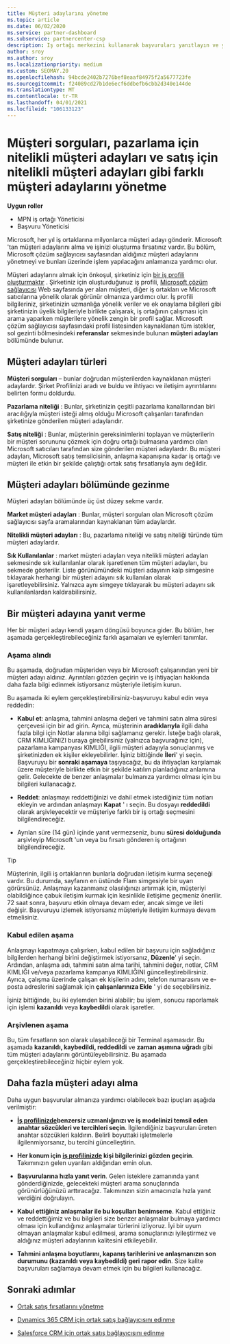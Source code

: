 ```yaml
---
title: Müşteri adaylarını yönetme
ms.topic: article
ms.date: 06/02/2020
ms.service: partner-dashboard
ms.subservice: partnercenter-csp
description: Iş ortağı merkezini kullanarak başvuruları yanıtlayın ve yeni, mevcut ve arşivlenmiş müşteri adaylarını ve başvuruları yönetin. Daha sonra da daha fazla başvuru almayı öğrenin.
author: sroy
ms.author: sroy
ms.localizationpriority: medium
ms.custom: SEOMAY.20
ms.openlocfilehash: 94bcde2402b7276bef8eaaf84975f2a5677723fe
ms.sourcegitcommit: f24089cd27b1de6ecf6ddbefb6cbb2d340e144de
ms.translationtype: MT
ms.contentlocale: tr-TR
ms.lasthandoff: 04/01/2021
ms.locfileid: "106133123"
---
```

# <a name="manage-different-leads-like-customer-inquiries-marketing-qualified-leads-and-sales-qualified-leads"></a>Müşteri sorguları, pazarlama için nitelikli müşteri adayları ve satış için nitelikli müşteri adayları gibi farklı müşteri adaylarını yönetme

**Uygun roller**

- MPN iş ortağı Yöneticisi
- Başvuru Yöneticisi

Microsoft, her yıl iş ortaklarına milyonlarca müşteri adayı gönderir. Microsoft 'tan müşteri adaylarını alma ve işinizi oluşturma fırsatınız vardır. Bu bölüm, Microsoft çözüm sağlayıcısı sayfasından aldığınız müşteri adaylarını yönetmeyi ve bunları üzerinde işlem yapılacağını anlamanıza yardımcı olur.

Müşteri adaylarını almak için önkoşul, şirketiniz için [bir iş profili oluşturmaktır](create-a-marketing-profile.md) . Şirketiniz için oluşturduğunuz iş profili, [Microsoft çözüm sağlayıcısı](https://www.microsoft.com/solution-providers/home) Web sayfasında yer alan müşteri, diğer iş ortakları ve Microsoft satıcılarına yönelik olarak görünür olmanıza yardımcı olur. İş profili bilgileriniz, şirketinizin uzmanlığa yönelik veriler ve ek onaylama bilgileri gibi şirketinizin üyelik bilgileriyle birlikte çalışarak, iş ortağının çalışması için arama yaparken müşterilere yönelik zengin bir profil sağlar. Microsoft çözüm sağlayıcısı sayfasındaki profil listesinden kaynaklanan tüm istekler, sol gezinti bölmesindeki **referanslar** sekmesinde bulunan **müşteri adayları** bölümünde bulunur.

## <a name="types-of-leads"></a>Müşteri adayları türleri

**Müşteri sorguları** – bunlar doğrudan müşterilerden kaynaklanan müşteri adaylardır. Şirket Profilinizi aradı ve buldu ve ihtiyacı ve iletişim ayrıntılarını belirten formu doldurdu.

**Pazarlama niteliği** : Bunlar, şirketinizin çeşitli pazarlama kanallarından biri aracılığıyla müşteri isteği almış olduğu Microsoft çalışanları tarafından şirketinize gönderilen müşteri adaylarıdır.

**Satış niteliği** : Bunlar, müşterinin gereksinimlerini toplayan ve müşterilerin bir müşteri sorununu çözmek için doğru ortağı bulmasına yardımcı olan Microsoft satıcıları tarafından size gönderilen müşteri adaylardır. Bu müşteri adayları, Microsoft satış temsilcisinin, anlaşma kapanışına kadar iş ortağı ve müşteri ile etkin bir şekilde çalıştığı ortak satış fırsatlarıyla aynı değildir.

## <a name="navigating-the-leads-section"></a>Müşteri adayları bölümünde gezinme

Müşteri adayları bölümünde üç üst düzey sekme vardır. 

**Market müşteri adayları** : Bunlar, müşteri sorguları olan Microsoft çözüm sağlayıcısı sayfa aramalarından kaynaklanan tüm adaylardır.

**Nitelikli müşteri adayları** : Bu, pazarlama niteliği ve satış niteliği türünde tüm müşteri adaylardır.

**Sık Kullanılanlar** : market müşteri adayları veya nitelikli müşteri adayları sekmesinde sık kullanılanlar olarak işaretlenen tüm müşteri adayları, bu sekmede gösterilir. Liste görünümündeki müşteri adayının kalp simgesine tıklayarak herhangi bir müşteri adayını sık kullanılan olarak işaretleyebilirsiniz. Yalnızca aynı simgeye tıklayarak bu müşteri adayını sık kullanılanlardan kaldırabilirsiniz.

## <a name="responding-to-a-lead"></a>Bir müşteri adayına yanıt verme

Her bir müşteri adayı kendi yaşam döngüsü boyunca gider. Bu bölüm, her aşamada gerçekleştirebileceğiniz farklı aşamaları ve eylemleri tanımlar.

### <a name="received-stage"></a>Aşama alındı

Bu aşamada, doğrudan müşteriden veya bir Microsoft çalışanından yeni bir müşteri adayı aldınız. Ayrıntıları gözden geçirin ve iş ihtiyaçları hakkında daha fazla bilgi edinmek istiyorsanız müşteriyle iletişim kurun.

Bu aşamada iki eylem gerçekleştirebilirsiniz-başvuruyu kabul edin veya reddedin:

- **Kabul et**: anlaşma, tahmini anlaşma değeri ve tahmini satın alma süresi çerçevesi için bir ad girin. Ayrıca, müşterinin **aradıklarıyla** ilgili daha fazla bilgi için Notlar alanına bilgi sağlamanız gerekir. İsteğe bağlı olarak, CRM KIMLIĞINIZI buraya girebilirsiniz (yalnızca başvurağınız için), pazarlama kampanyası KIMLIĞI, ilgili müşteri adayıyla sonuçlanmış ve şirketinizden ek kişiler ekleyebilirler. İşiniz bittiğinde **İleri**' yi seçin. Başvuruyu bir **sonraki aşamaya** taşıyacağız, bu da ihtiyaçları karşılamak üzere müşteriyle birlikte etkin bir şekilde katılım planladığınız anlamına gelir. Gelecekte de benzer anlaşmalar bulmanıza yardımcı olması için bu bilgileri kullanacağız. 

- **Reddet**: anlaşmayı reddettiğinizi ve dahil etmek istediğiniz tüm notları ekleyin ve ardından anlaşmayı **Kapat** ' ı seçin. Bu dosyayı **reddedildi** olarak arşivleyecektir ve müşteriye farklı bir iş ortağı seçmesini bilgilendireceğiz.

- Ayrılan süre (14 gün) içinde yanıt vermezseniz, bunu **süresi dolduğunda** arşivleyip Microsoft 'un veya bu fırsatı gönderen iş ortağının bilgilendireceğiz.

> [!TIP]
> Müşterinin, ilgili iş ortaklarının bunlarla doğrudan iletişim kurma seçeneği vardır. Bu durumda, sayfanın en üstünde Flam simgesiyle bir uyarı görürsünüz. Anlaşmayı kazanmanız olasılığınızı artırmak için, müşteriyi olabildiğince çabuk iletişim kurmak için kesinlikle iletişime geçmeniz önerilir. 72 saat sonra, başvuru etkin olmaya devam eder, ancak simge ve ileti değişir. Başvuruyu izlemek istiyorsanız müşteriyle iletişim kurmaya devam etmelisiniz.

### <a name="accepted-stage"></a>Kabul edilen aşama

Anlaşmayı kapatmaya çalışırken, kabul edilen bir başvuru için sağladığınız bilgilerden herhangi birini değiştirmek istiyorsanız, **Düzenle**' yi seçin. Ardından, anlaşma adı, tahmini satın alma tarihi, tahmini değer, notlar, CRM KIMLIĞI ve/veya pazarlama kampanya KIMLIĞINI güncelleştirebilirsiniz.  Ayrıca, çalışma üzerinde çalışan ek kişilerin adını, telefon numarasını ve e-posta adreslerini sağlamak için **çalışanlarınıza Ekle** ' yi de seçebilirsiniz.

İşiniz bittiğinde, bu iki eylemden birini alabilir; bu işlem, sonucu raporlamak için işlemi **kazanıldı** veya **kaybedildi** olarak işaretler.

### <a name="archived-stage"></a>Arşivlenen aşama

Bu, tüm fırsatların son olarak ulaşabileceği bir Terminal aşamasıdır. Bu aşamada **kazanıldı, kaybedildi, reddedildi** ve **zaman aşımına uğradı** gibi tüm müşteri adaylarını görüntüleyebilirsiniz. Bu aşamada gerçekleştirebileceğiniz hiçbir eylem yok.

## <a name="getting-more-leads"></a>Daha fazla müşteri adayı alma

Daha uygun başvurular almanıza yardımcı olabilecek bazı ipuçları aşağıda verilmiştir:

- **[İş profilinizde](create-a-marketing-profile.md)benzersiz uzmanlığınızı ve iş modelinizi temsil eden anahtar sözcükleri ve tercihleri seçin**. İlgilendiğiniz başvuruları üreten anahtar sözcükleri kaldırın. Belirli boyuttaki işletmelerle ilgilenmiyorsanız, bu tercihi güncelleştirin.

- **Her konum için [iş profilinizde](create-a-marketing-profile.md) kişi bilgilerinizi gözden geçirin**. Takımınızın gelen uyarıları aldığından emin olun.

- **Başvurularına hızla yanıt verin**. Gelen isteklere zamanında yanıt gönderdiğinizde, gelecekteki müşteri arama sonuçlarında görünürlüğünüzü arttıracağız. Takımınızın sizin amacınızla hızla yanıt verdiğini doğrulayın.

- **Kabul ettiğiniz anlaşmalar ile bu koşulları benimseme**. Kabul ettiğiniz ve reddettiğimiz ve bu bilgileri size benzer anlaşmalar bulmaya yardımcı olması için kullandığınız anlaşmalar türlerini izliyoruz. İyi bir uyum olmayan anlaşmalar kabul edilmesi, arama sonuçlarınızı iyileştirmez ve aldığınız müşteri adaylarının kalitesini etkileyebilir.

- **Tahmini anlaşma boyutlarını, kapanış tarihlerini ve anlaşmanızın son durumunu (kazanıldı veya kaybedildi) geri rapor edin**. Size kalite başvuruları sağlamaya devam etmek için bu bilgileri kullanacağız.

## <a name="next-steps"></a>Sonraki adımlar

- [Ortak satış fırsatlarını yönetme](manage-co-sell-opportunities.md)

- [Dynamics 365 CRM için ortak satış bağlayıcısını edinme](connector-dynamics.md)

- [Salesforce CRM için ortak satış bağlayıcısını edinme](connector-salesforce.md)
